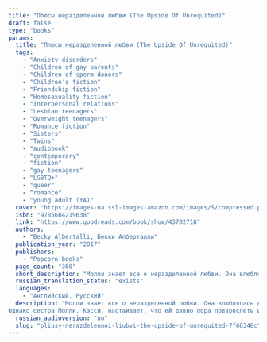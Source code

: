 ```yaml
---
title: "Плюсы неразделенной любви (The Upside Of Unrequited)"
draft: false
type: "books"
params:
  title: "Плюсы неразделенной любви (The Upside Of Unrequited)"
  tags:
    - "Anxiety disorders"
    - "Children of gay parents"
    - "Children of sperm donors"
    - "Children's fiction"
    - "Friendship fiction"
    - "Homosexuality fiction"
    - "Interpersonal relations"
    - "Lesbian teenagers"
    - "Overweight teenagers"
    - "Romance fiction"
    - "Sisters"
    - "Twins"
    - "audiobook"
    - "contemporary"
    - "fiction"
    - "gay teenagers"
    - "LGBTQ+"
    - "queer"
    - "romance"
    - "young adult (YA)"
  cover: "https://images-na.ssl-images-amazon.com/images/S/compressed.photo.goodreads.com/books/1487956734i/30653853.jpg"
  isbn: "9785604219638"
  link: "https://www.goodreads.com/book/show/43702718"
  authors:
    - "Becky Albertalli, Бекки Алберталли"
  publication_year: "2017"
  publishers:
    - "Popcorn books"
  page_count: "360"
  short_description: "Молли знает все о неразделенной любви. Она влюблялась двадцать шесть раз и всякий раз — безответно. Но парни и не догадываются о ее чувствах, ведь она очень осторожна. А как иначе? Толстые девчонки не могут рисковать..."
  russian_translation_status: "exists"
  languages:
    - "Английский, Русский"
  description: "Молли знает все о неразделенной любви. Она влюблялась двадцать шесть раз и всякий раз — безответно. Но парни и не догадываются о ее чувствах, ведь она очень осторожна. А как иначе? Толстые девчонки не могут рисковать.
Однако сестра Молли, Кэсси, настаивает, что ей давно пора повзрослеть и перестать бояться отказов. Кэсси пытается свести Молли с красавчиком Уиллом, который проявляет к ней интерес. Есть только одна проблема — неуклюжий гик Рид, коллега Молли, — он никак не выходит у нее из головы. Но Рид — совсем не ее типаж, и она никогда в него не влюбится. Так ведь?.."
  russian_audioversion: "no"
  slug: "pliusy-nerazdelennoi-liubvi-the-upside-of-unrequited-7f66348c"
---
```

